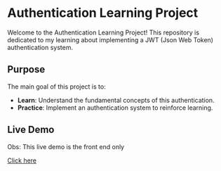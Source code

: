 # Authentication Learning Project

Welcome to the Authentication Learning Project! This repository is dedicated to my learning about implementing a JWT (Json Web Token) authentication system.


## Purpose

The main goal of this project is to:

- **Learn**: Understand the fundamental concepts of this authentication.
- **Practice**: Implement an authentication system to reinforce learning.


## Live Demo

Obs: This live demo is the front end only

[Click here]( https://authentication-learning.netlify.app/signup.html)


